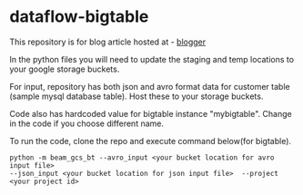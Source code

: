 # dataflow-bigtable

This repository is for blog article hosted at - [ blogger ](https://my-bigdata-blog.blogspot.com/2019/10/moving-data-from-google-storage-to-bigtable-using-dataflow.html)

In the python files you will need to update the staging and temp locations to your google storage buckets.

For input, repository has both json and avro format data for customer table (sample mysql database table). Host these to your storage buckets.

Code also has hardcoded value for bigtable instance "mybigtable".  Change in the code if you choose different name.

To run the code, clone the repo and execute command below(for bigtable).
```
python -m beam_gcs_bt --avro_input <your bucket location for avro input file>
--json_input <your bucket location for json input file>  --project <your project id>
```
